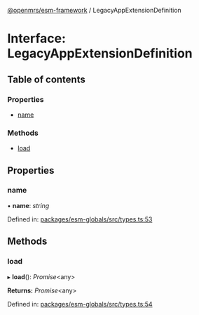 [@openmrs/esm-framework](../API.md) / LegacyAppExtensionDefinition

# Interface: LegacyAppExtensionDefinition

## Table of contents

### Properties

- [name](legacyappextensiondefinition.md#name)

### Methods

- [load](legacyappextensiondefinition.md#load)

## Properties

### name

• **name**: *string*

Defined in: [packages/esm-globals/src/types.ts:53](https://github.com/openmrs/openmrs-esm-core/blob/master/packages/esm-globals/src/types.ts#L53)

## Methods

### load

▸ **load**(): *Promise*<any\>

**Returns:** *Promise*<any\>

Defined in: [packages/esm-globals/src/types.ts:54](https://github.com/openmrs/openmrs-esm-core/blob/master/packages/esm-globals/src/types.ts#L54)
